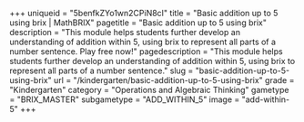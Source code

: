 +++
uniqueid = "5benfkZYo1wn2CPiN8cI"
title = "Basic addition up to 5 using brix | MathBRIX"
pagetitle = "Basic addition up to 5 using brix"
description = "This module helps students further develop an understanding of addition within 5, using brix to represent all parts of a number sentence. Play free now!"
pagedescription = "This module helps students further develop an understanding of addition within 5, using brix to represent all parts of a number sentence."
slug = "basic-addition-up-to-5-using-brix"
url = "/kindergarten/basic-addition-up-to-5-using-brix"
grade = "Kindergarten"
category = "Operations and Algebraic Thinking"
gametype = "BRIX_MASTER"
subgametype = "ADD_WITHIN_5"
image = "add-within-5"
+++